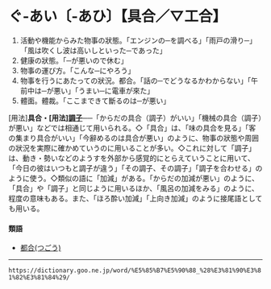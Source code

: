 # ぐ‐あい〔‐あひ〕【具合／▽工合】

1.  活動や機能からみた物事の狀態。「エンジンの─を調べる」「雨戸の滑り─」「風は吹くし波は高いしといった─であった」
2.  健康の狀態。「─が悪いので休む」
3.  物事の運び方。「こんな─にやろう」
4.  物事を行うにあたっての狀況。都合。「話の─でどうなるかわからない」「午前中は─が悪い」「うまい─に電車が來た」
5.  體面。體裁。「ここまできて斷るのは─が悪い」
    

\[用法\]**具合・\[用法\][調子](https://dictionary.goo.ne.jp/word/%E8%AA%BF%E5%AD%90/#jn-144257)**──「からだの具合（調子）がいい」「機械の具合（調子）が悪い」などでは相通じて用いられる。◇「具合」は、「味の具合を見る」「客の集まり具合がいい」「今辭めるのは具合が悪い」のように、物事の狀態や周囲の狀況を実際に確かめていうのに用いることが多い。◇これに対して「調子」は、動き・勢いなどのようすを外部から感覚的にとらえていうことに用いて、「今日の彼はいつもと調子が違う」「その調子、その調子」「調子を合わせる」のように使う。◇類似の語に「加減」がある。「からだの加減が悪い」のように、「具合」や「調子」と同じように用いるほか、「風呂の加減をみる」のように、程度の意味もある。また、「ほろ酔い加減」「上向き加減」のように接尾語としても用いる。

#### 類語

-   [都合(つごう)](https://dictionary.goo.ne.jp/word/%E9%83%BD%E5%90%88/#jn-147348)

---
`https://dictionary.goo.ne.jp/word/%E5%85%B7%E5%90%88_%28%E3%81%90%E3%81%82%E3%81%84%29/`